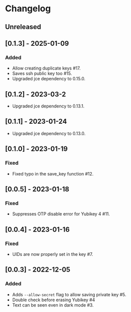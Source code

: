 # Changelog

## Unreleased

## [0.1.3] - 2025-01-09

### Added

- Allow creating duplicate keys #17.
- Saves ssh public key too #15.
- Upgraded jce dependency to 0.15.0.

## [0.1.2] - 2023-03-2

- Upgraded jce dependency to 0.13.1.



## [0.1.1] - 2023-01-24

- Upgraded jce dependency to 0.13.0.


## [0.1.0] - 2023-01-19

### Fixed

- Fixed typo in the save_key function #12.



## [0.0.5] - 2023-01-18

### Fixed

- Suppresses OTP disable error for Yubikey 4 #11.


## [0.0.4] - 2023-01-16

### Fixed

- UIDs are now properly set in the key #7.

## [0.0.3] - 2022-12-05

### Added

- Adds `--allow-secret` flag to allow saving private key #5.
- Double check before erasing Yubikey #4
- Text can be seen even in dark mode #3.
